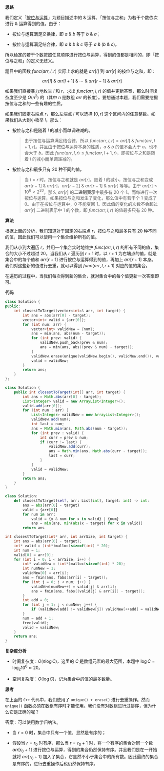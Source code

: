 **思路**

我们定义「[按位与运算](https://baike.baidu.com/item/%E6%8C%89%E4%BD%8D%E4%B8%8E)」为题目描述中的 $\&$ 运算，「按位与之和」为若干个数依次进行 $\&$ 运算得到的值。由于：

- 按位与运算满足交换律，即 $a~\&~b$ 等于 $b~\&~a$；

- 按位与运算满足结合律，即 $a~\&~b~\&~c$ 等于 $a~\&~(b~\&~c)$。

所以给定的若干个数按照任意顺序进行按位与运算，得到的值都是相同的，即「按位与之和」的定义无歧义。

题目中的函数 $\textit{func}(\textit{arr}, l, r)$ 实际上求的就是 $\textit{arr}[l]$ 到 $\textit{arr}[r]$ 的按位与之和，即：

$$
\textit{arr}[l]~\&~\textit{arr}[l+1]~\&~ \cdots ~\&~\textit{arr}[r-1]~\&~\textit{arr}[r]
$$

如果我们直接暴力地枚举 $l$ 和 $r$，求出 $\textit{func}(\textit{arr}, l, r)$ 的值并更新答案，那么时间复杂度至少是 $O(n^2)$ 的（其中 $n$ 是数组 $\textit{arr}$ 的长度）。要想通过本题，我们需要挖掘按位与之和的一些有趣的性质。

如果我们固定右端点 $r$，那么左端点 $l$ 可以选择 $[0, r]$ 这个区间内的任意整数。如果我们从大到小枚举 $l$，那么：

- 按位与之和是随着 $l$ 的减小而单调递减的。

    > 由于按位与运算满足结合律，所以 $\textit{func}(\textit{arr}, l, r) = \textit{arr}[l]~\&~\textit{func}(\textit{arr}, l+1, r)$。并且由于按位与运算本身的性质，$a~\&~b$ 的值不会大于 $a$，也不会大于 $b$。因此 $\textit{func}(\textit{arr}, l, r) \leq \textit{func}(\textit{arr}, l+1, r)$，即按位与之和是随着 $l$ 的减小而单调递减的。

- 按位与之和最多只有 $20$ 种不同的值。

    > 当 $l=r$ 时，按位与之和就是 $\textit{arr}[r]$。随着 $l$ 的减小，按位与之和变成 $\textit{arr}[r-1]~\&~\textit{arr}[r]$，$\textit{arr}[r-2]~\&~\textit{arr}[r-1]~\&~arr[r]$ 等等。由于 $\textit{arr}[r] \leq 10^6 < 2^{20}$，那么 $\textit{arr}[r]$ 的**二进制表示**中最多有 $20$ 个 $1$。而每进行一次按位与运算，如果按位与之和发生了变化，那么值中有若干个 $1$ 变成了 $0$。由于在按位与运算中，$0$ 不能变回 $1$。因此值的变化的次数不会超过 $\textit{arr}[r]$ 二进制表示中 $1$ 的个数，即 $\textit{func}(\textit{arr}, l, r)$ 的值最多只有 $20$ 种。

**算法**

根据上面的分析，我们知道对于固定的右端点 $r$，按位与之和最多只有 $20$ 种不同的值，因此我们可以使用一个集合维护所有的值。

我们从小到大遍历 $r$，并用一个集合实时地维护 $\textit{func}(\textit{arr}, l, r)$ 的所有不同的值，集合的大小不过超过 $20$。当我们从 $r$ 遍历到 $r+1$ 时，以 $r+1$ 为右端点的值，就是集合中的每个值和 $\textit{arr}[r+1]$ 进行按位与运算得到的值，再加上 $\textit{arr}[r+1]$ 本身。我们对这些新的值进行去重，就可以得到 $\textit{func}(\textit{arr}, l, r+1)$ 对应的值的集合。

在遍历的过程中，当我们每次得到新的集合，就对集合中的每个值更新一次答案即可。

**代码**

```C++ [sol1-C++]
class Solution {
public:
    int closestToTarget(vector<int>& arr, int target) {
        int ans = abs(arr[0] - target);
        vector<int> valid = {arr[0]};
        for (int num: arr) {
            vector<int> validNew = {num};
            ans = min(ans, abs(num - target));
            for (int prev: valid) {
                validNew.push_back(prev & num);
                ans = min(ans, abs((prev & num) - target));
            }
            validNew.erase(unique(validNew.begin(), validNew.end()), validNew.end());
            valid = validNew;
        }
        return ans;
    }
};
```

```Java [sol1-Java]
class Solution {
    public int closestToTarget(int[] arr, int target) {
        int ans = Math.abs(arr[0] - target);
        List<Integer> valid = new ArrayList<Integer>();
        valid.add(arr[0]);
        for (int num : arr) {
            List<Integer> validNew = new ArrayList<Integer>();
            validNew.add(num);
            int last = num;
            ans = Math.min(ans, Math.abs(num - target));
            for (int prev : valid) {
                int curr = prev & num;
                if (curr != last) {
                    validNew.add(curr);
                    ans = Math.min(ans, Math.abs(curr - target));
                    last = curr;
                }
            }
            valid = validNew;
        }
        return ans;
    }
}
```

```Python [sol1-Python3]
class Solution:
    def closestToTarget(self, arr: List[int], target: int) -> int:
        ans = abs(arr[0] - target)
        valid = {arr[0]}
        for num in arr:
            valid = {x & num for x in valid} | {num}
            ans = min(ans, min(abs(x - target) for x in valid))
        return ans
```

```C [sol1-C]
int closestToTarget(int* arr, int arrSize, int target) {
    int ans = abs(arr[0] - target);
    int* valid = (int*)malloc(sizeof(int) * 20);
    int num = 1;
    valid[0] = arr[0];
    for (int i = 0; i < arrSize; i++) {
        int* validNew = (int*)malloc(sizeof(int) * 20);
        int numNew = 1;
        validNew[0] = arr[i];
        ans = fmin(ans, fabs(arr[i] - target));
        for (int j = 0; j < num; j++) {
            validNew[numNew++] = valid[j] & arr[i];
            ans = fmin(ans, fabs((valid[j] & arr[i]) - target));
        }
        int add = 0;
        for (int j = 1; j < numNew; j++) {
            if (validNew[add] != validNew[j]) validNew[++add] = validNew[j];
        }
        num = add + 1;
        free(valid);
        valid = validNew;
    }
    return ans;
}
```

**复杂度分析**

- 时间复杂度：$O(n \log C)$，这里的 $C$ 是数组元素的最大范围，本题中 $\log C = \log_2 10^6 \approx 20$。

- 空间复杂度：$O(\log C)$，记为集合中的值的最多数量。

**思考**

在上面的 `C++` 代码中，我们使用了 `unique() + erase()` 进行去重操作。然而 `unique()` 函数必须在数组有序时才能使用。我们没有对数组进行过排序，但为什么它是正确的呢？

答案：可以使用数学归纳法。

- 当 $r=0$ 时，集合中只有一个值，显然是有序的；

- 假设当 $r=r_0$ 时有序，那么当 $r=r_0+1$ 时，将一个有序的集合对同一个数 $\textit{arr}[r_0+1]$ 进行按位与运算，得到的集合仍然保持有序。并且我们是在一开始就将 $\textit{arr}[r_0+1]$ 加入了集合，它显然不小于集合中的所有数。因此最终的集合是有序的，进行去重操作后也仍然保持有序。
